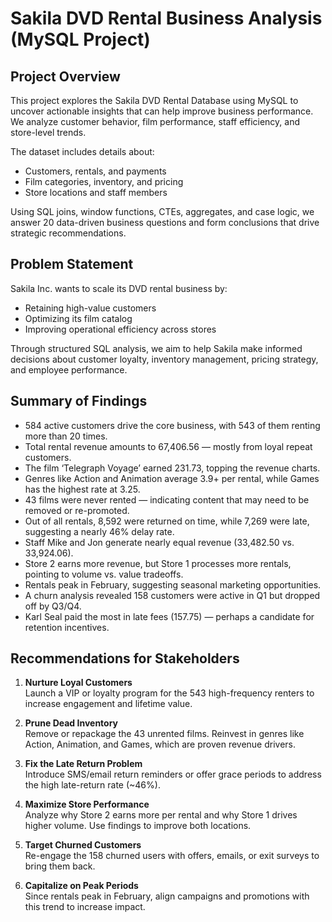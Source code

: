 # Sakila DVD Rental Business Analysis (MySQL Project)

## Project Overview

This project explores the Sakila DVD Rental Database using MySQL to uncover actionable insights that can help improve business performance. We analyze customer behavior, film performance, staff efficiency, and store-level trends.

The dataset includes details about:

- Customers, rentals, and payments  
- Film categories, inventory, and pricing  
- Store locations and staff members

Using SQL joins, window functions, CTEs, aggregates, and case logic, we answer 20 data-driven business questions and form conclusions that drive strategic recommendations.

## Problem Statement

Sakila Inc. wants to scale its DVD rental business by:

- Retaining high-value customers  
- Optimizing its film catalog  
- Improving operational efficiency across stores  

Through structured SQL analysis, we aim to help Sakila make informed decisions about customer loyalty, inventory management, pricing strategy, and employee performance.

## Summary of Findings

- 584 active customers drive the core business, with 543 of them renting more than 20 times.
- Total rental revenue amounts to 67,406.56 — mostly from loyal repeat customers.
- The film ‘Telegraph Voyage’ earned 231.73, topping the revenue charts.
- Genres like Action and Animation average 3.9+ per rental, while Games has the highest rate at 3.25.
- 43 films were never rented — indicating content that may need to be removed or re-promoted.
- Out of all rentals, 8,592 were returned on time, while 7,269 were late, suggesting a nearly 46% delay rate.
- Staff Mike and Jon generate nearly equal revenue (33,482.50 vs. 33,924.06).
- Store 2 earns more revenue, but Store 1 processes more rentals, pointing to volume vs. value tradeoffs.
- Rentals peak in February, suggesting seasonal marketing opportunities.
- A churn analysis revealed 158 customers were active in Q1 but dropped off by Q3/Q4.
- Karl Seal paid the most in late fees (157.75) — perhaps a candidate for retention incentives.

## Recommendations for Stakeholders

1. **Nurture Loyal Customers**  
   Launch a VIP or loyalty program for the 543 high-frequency renters to increase engagement and lifetime value.

2. **Prune Dead Inventory**  
   Remove or repackage the 43 unrented films. Reinvest in genres like Action, Animation, and Games, which are proven revenue drivers.

3. **Fix the Late Return Problem**  
   Introduce SMS/email return reminders or offer grace periods to address the high late-return rate (~46%).

4. **Maximize Store Performance**  
   Analyze why Store 2 earns more per rental and why Store 1 drives higher volume. Use findings to improve both locations.

5. **Target Churned Customers**  
   Re-engage the 158 churned users with offers, emails, or exit surveys to bring them back.

6. **Capitalize on Peak Periods**  
   Since rentals peak in February, align campaigns and promotions with this trend to increase impact.
